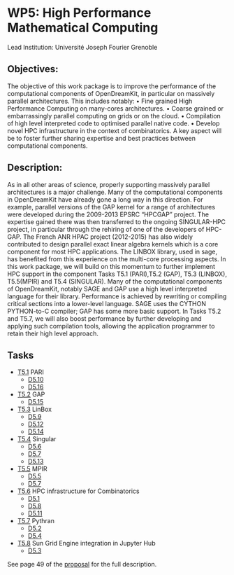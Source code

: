 # WP5: High Performance Mathematical Computing

Lead Institution: Université Joseph Fourier Grenoble

## Objectives:

The objective of this work package is to improve the performance of the computational components of OpenDreamKit,
in particular on massively parallel architectures. This includes notably:
• Fine grained High Performance Computing on many-cores architectures.
• Coarse grained or embarrassingly parallel computing on grids or on the cloud.
• Compilation of high level interpreted code to optimised parallel native code.
• Develop novel HPC infrastructure in the context of combinatorics.
A key aspect will be to foster further sharing expertise and best practices between computational components.

## Description:

As in all other areas of science, properly supporting massively parallel architectures is a major challenge. Many of
the computational components in OpenDreamKit have already gone a long way in this direction. For example, parallel
versions of the GAP kernel for a range of architectures were developed during the 2009-2013 EPSRC “HPCGAP” project.
The expertise gained there was then transferred to the ongoing SINGULAR-HPC project, in particular through the rehiring
of one of the developers of HPC-GAP. The French ANR HPAC project (2012-2015) has also widely contributed to design
parallel exact linear algebra kernels which is a core component for most HPC applications. The LINBOX library, used in
sage, has benefited from this experience on the multi-core processing aspects.
In this work package, we will build on this momentum to further implement HPC support in the component Tasks T5.1
(PARI),T5.2 (GAP), T5.3 (LINBOX), T5.5(MPIR) and T5.4 (SINGULAR).
Many of the computational components of OpenDreamKit, notably SAGE and GAP use a high level interpreted
language for their library. Performance is achieved by rewriting or compiling critical sections into a lower-level language.
SAGE uses the CYTHON PYTHON-to-C compiler; GAP has some more basic support. In Tasks T5.2 and T5.7, we will
also boost performance by further developing and applying such compilation tools, allowing the application programmer
to retain their high level approach.

## Tasks

 - [T5.1](https://github.com/OpenDreamKit/OpenDreamKit/issues/99) PARI
   * [D5.10](https://github.com/OpenDreamKit/OpenDreamKit/issues/108)
   * [D5.16](https://github.com/OpenDreamKit/OpenDreamKit/issues/114)
 - [T5.2](https://github.com/OpenDreamKit/OpenDreamKit/issues/100) GAP
   * [D5.15](https://github.com/OpenDreamKit/OpenDreamKit/issues/113)
 - [T5.3](https://github.com/OpenDreamKit/OpenDreamKit/issues/101) LinBox
   * [D5.9](https://github.com/OpenDreamKit/OpenDreamKit/issues/122)
   * [D5.12](https://github.com/OpenDreamKit/OpenDreamKit/issues/110)
   * [D5.14](https://github.com/OpenDreamKit/OpenDreamKit/issues/112)
 - [T5.4](https://github.com/OpenDreamKit/OpenDreamKit/issues/102) Singular
   * [D5.6](https://github.com/OpenDreamKit/OpenDreamKit/issues/119)
   * [D5.7](https://github.com/OpenDreamKit/OpenDreamKit/issues/120)
   * [D5.13](https://github.com/OpenDreamKit/OpenDreamKit/issues/111)
 - [T5.5](https://github.com/OpenDreamKit/OpenDreamKit/issues/103) MPIR
   * [D5.5](https://github.com/OpenDreamKit/OpenDreamKit/issues/118)
   * [D5.7](https://github.com/OpenDreamKit/OpenDreamKit/issues/120)
 - [T5.6](https://github.com/OpenDreamKit/OpenDreamKit/issues/104) HPC infrastructure for Combinatorics
   * [D5.1](https://github.com/OpenDreamKit/OpenDreamKit/issues/107)
   * [D5.8](https://github.com/OpenDreamKit/OpenDreamKit/issues/106)
   * [D5.11](https://github.com/OpenDreamKit/OpenDreamKit/issues/109)
 - [T5.7](https://github.com/OpenDreamKit/OpenDreamKit/issues/105) Pythran
   * [D5.2](https://github.com/OpenDreamKit/OpenDreamKit/issues/115)
   * [D5.4](https://github.com/OpenDreamKit/OpenDreamKit/issues/117) 
 - [T5.8](https://github.com/OpenDreamKit/OpenDreamKit/issues/106) Sun Grid Engine integration in Jupyter Hub
   * [D5.3](https://github.com/OpenDreamKit/OpenDreamKit/issues/116)

See page 49 of the [proposal](https://github.com/OpenDreamKit/OpenDreamKit/raw/master/Proposal/proposal-www.pdf) for the full description.
